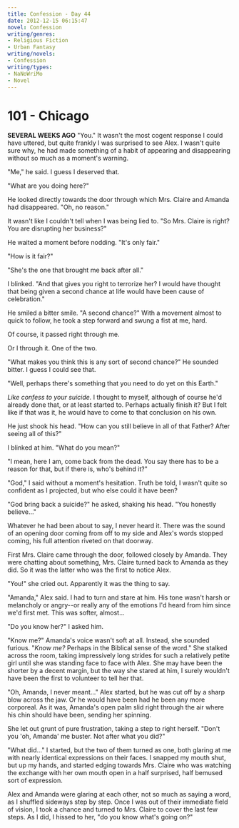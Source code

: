```yaml
---
title: Confession - Day 44
date: 2012-12-15 06:15:47
novel: Confession
writing/genres:
- Religious Fiction
- Urban Fantasy
writing/novels:
- Confession
writing/types:
- NaNoWriMo
- Novel
---
```

# 101 - Chicago
**SEVERAL WEEKS AGO**
"You." It wasn't the most cogent response I could have uttered, but quite frankly I was surprised to see Alex. I wasn't quite sure why, he had made something of a habit of appearing and disappearing without so much as a moment's warning.

<!--more-->

"Me," he said. I guess I deserved that.

"What are you doing here?"

He looked directly towards the door through which Mrs. Claire and Amanda had disappeared. "Oh, no reason."

It wasn't like I couldn't tell when I was being lied to. "So Mrs. Claire is right? You are disrupting her business?"

He waited a moment before nodding. "It's only fair."

"How is it fair?"

"She's the one that brought me back after all."

I blinked. "And that gives you right to terrorize her? I would have thought that being given a second chance at life would have been cause of celebration."

He smiled a bitter smile. "A second chance?" With a movement almost to quick to follow, he took a step forward and swung a fist at me, hard.

Of course, it passed right through me.

Or I through it. One of the two.

"What makes you think this is any sort of second chance?" He sounded bitter. I guess I could see that.

"Well, perhaps there's something that you need to do yet on this Earth."

*Like confess to your suicide.* I thought to myself, although of course he'd already done that, or at least started to. Perhaps actually finish it? But I felt like if that was it, he would have to come to that conclusion on his own.

He just shook his head. "How can you still believe in all of that Father? After seeing all of this?"

I blinked at him. "What do you mean?"

"I mean, here I am, come back from the dead. You say there has to be a reason for that, but if there is, who's behind it?"

"God," I said without a moment's hesitation. Truth be told, I wasn't quite so confident as I projected, but who else could it have been?

"God bring back a suicide?" he asked, shaking his head. "You honestly believe..."

Whatever he had been about to say, I never heard it. There was the sound of an opening door coming from off to my side and Alex's words stopped coming, his full attention riveted on that doorway.

First Mrs. Claire came through the door, followed closely by Amanda. They were chatting about something, Mrs. Claire turned back to Amanda as they did. So it was the latter who was the first to notice Alex.

"You!" she cried out. Apparently it was the thing to say.

"Amanda," Alex said. I had to turn and stare at him. His tone wasn't harsh or melancholy or angry--or really any of the emotions I'd heard from him since we'd first met. This was softer, almost...

"Do you know her?" I asked him.

"Know me?" Amanda's voice wasn't soft at all. Instead, she sounded furious. "*Know me?* Perhaps in the Biblical sense of the word." She stalked across the room, taking impressively long strides for such a relatively petite girl until she was standing face to face with Alex. She may have been the shorter by a decent margin, but the way she stared at him, I surely wouldn't have been the first to volunteer to tell her that.

"Oh, Amanda, I never meant..." Alex started, but he was cut off by a sharp blow across the jaw. Or he would have been had he been any more corporeal. As it was, Amanda's open palm slid right through the air where his chin should have been, sending her spinning.

She let out grunt of pure frustration, taking a step to right herself. "Don't you 'oh, Amanda' me buster. Not after what you did?"

"What did..." I started, but the two of them turned as one, both glaring at me with nearly identical expressions on their faces. I snapped my mouth shut, but up my hands, and started edging towards Mrs. Claire who was watching the exchange with her own mouth open in a half surprised, half bemused sort of expression.

Alex and Amanda were glaring at each other, not so much as saying a word, as I shuffled sideways step by step. Once I was out of their immediate field of vision, I took a chance and turned to Mrs. Claire to cover the last few steps. As I did, I hissed to her, "do you know what's going on?"